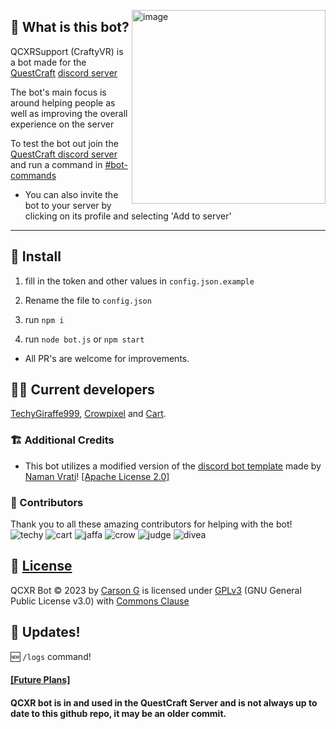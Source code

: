 <p>
  <img align="right" width="310" alt="image" src="https://github.com/Cartrigger/QCXRSupport/assets/92249532/55dc86a0-b65c-4128-ba1d-b18a5b2df563">
</p>



## 🤔 What is this bot?

QCXRSupport (CraftyVR) is a bot made for the [QuestCraft](https://questcraft.org) [discord server](https://discord.gg/questcraft)

The bot's main focus is around helping people as well as improving the overall experience on the server

To test the bot out join the [QuestCraft discord server](https://discord.gg/questcraft) and run a command in [#bot-commands](https://discord.com/channels/820767484042018829/953383695908216843)
- You can also invite the bot to your server by clicking on its profile and selecting 'Add to server'


---
## 💾 Install

1. fill in the token and other values in ``config.json.example``

2. Rename the file to ``config.json``

3. run ``npm i``

4. run ``node bot.js`` or ``npm start``

- All PR's are welcome for improvements.

## 🧑‍💻 Current developers
[TechyGiraffe999](https://github.com/TecEash1), [Crowpixel](https://github.com/CrowPixel) and [Cart](https://github.com/Cartrigger).

### 🏗️ Additional Credits
 - This bot utilizes a modified version of the [discord bot template](https://github.com/NamVr/DiscordBot-Template) made by [Naman Vrati](https://github.com/NamVr)! [\[Apache License 2.0\]](https://github.com/NamVr/DiscordBot-Template/blob/master/LICENSE)

### 🧩 Contributors
Thank you to all these amazing contributors for helping with the bot!    
![techy](https://github.com/swaggio7/QCXRSupport/blob/main/README/techy.png?raw=true) ![cart](https://github.com/swaggio7/QCXRSupport/blob/main/README/cart.png?raw=true) ![jaffa](https://github.com/swaggio7/QCXRSupport/blob/main/README/jaffa.png) ![crow](https://github.com/swaggio7/QCXRSupport/blob/main/README/crow.png?raw=true) ![judge](https://github.com/swaggio7/QCXRSupport/blob/main/README/judge.png?raw=true) ![divea](https://github.com/swaggio7/QCXRSupport/blob/main/README/divea.png?raw=true) 


## 📝 [License](LICENSE)
  QCXR Bot © 2023 by [Carson G](https://github.com/Cartrigger) is licensed under [GPLv3](https://www.gnu.org/licenses/gpl-3.0.en.html) (GNU General Public License v3.0) with [Commons Clause](https://commonsclause.com)

## 🔄 Updates!
🆕 ``/logs`` command!
 ####  [[Future Plans]](https://github.com/Cartrigger/QCXRSoonBot/issues/25)

#### QCXR bot is in and used in the QuestCraft Server and is not always up to date to this github repo, it may be an older commit.

